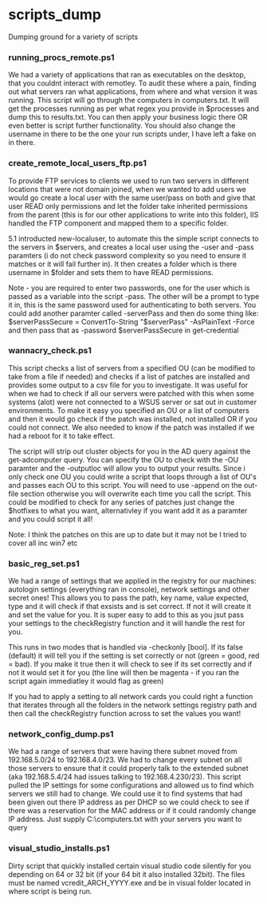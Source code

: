 # scripts_dump
Dumping ground for a variety of scripts

### running_procs_remote.ps1
We had a variety of applications that ran as executables on the desktop, that you couldnt interact with remotley. To audit these where a pain, finding out what servers ran what applications, from where and what version it was running. This script will go through the computers in computers.txt. It will get the processes running as per what regex you provide in $processes and dump this to results.txt. You can then apply your business logic there OR even better is script further functionality. You should also change the username in there to be the one your run scripts under, I have left a fake on in there.

### create_remote_local_users_ftp.ps1
To provide FTP services to clients we used to run two servers in different locations that were not domain joined, when we wanted to add users we would go create a local user with the same user/pass on both and give that user READ only permissions and let the folder take inherited permissions from the parent (this is for our other applications to write into this folder), IIS handled the FTP component and mapped them to a specific folder. 

5.1 introducted new-localuser, to automate this the simple script connects to the servers in $servers, and creates a local user using the -user and -pass paramters (i do not check password complexity so you need to ensure it matches or it will fail further in). It then creates a folder which is there username in $folder and sets them to have READ permissions.

Note - you are required to enter two passwords, one for the user which is passed as a variable into the script -pass. The other will be a prompt to type it in, this is the same password used for authenticating to both servers. You could add another paramter called -serverPass and then do some thing like: $serverPassSecure = ConvertTo-String "$serverPass" -AsPlainText -Force and then pass that as -password $serverPassSecure in get-credential

### wannacry_check.ps1
This script checks a list of servers from a specified OU (can be modified to take from a file if needed) and checks if a list of patches are installed and provides some output to a csv file for you to investigate. It was useful for when we had to check if all our servers were patched with this when some systems (alot) were not connected to a WSUS server or sat out in customer environments. To make it easy you specified an OU or a list of computers and then it would go check if the patch was installed, not installed OR if you could not connect. We also needed to know if the patch was installed if we had a reboot for it to take effect.

The script will strip out cluster objects for you in the AD query against the get-adcomputer query. You can specify the OU to check with the -OU paramter and the -outputloc will allow you to output your results. Since i only check one OU you could write a script that loops through a list of OU's and passes each OU to this script. You will need to use -append on the out-file section otherwise you will overwrite each time you call the script. This could be modified to check for any series of patches just change the $hotfixes to what you want, alternativley if you want add it as a paramter and you could script it all!

Note: I think the patches on this are up to date but it may not be I tried to cover all inc win7 etc

### basic_reg_set.ps1
We had a range of settings that we applied in the registry for our machines: autologin settings (everything ran in console), network settings and other secret ones! This allows you to pass the path, key name, value expected, type and it will check if that exsists and is set correct. If not it will create it and set the value for you. It is super easy to add to this as you jsut pass your settings to the checkRegistry function and it will handle the rest for you.

This runs in two modes that is handled via -checkonly [bool]. If its false (default) it will tell you if the setting is set correctly or not (green = good, red = bad). If you make it true then it will check to see if its set correctly and if not it would set it for you (the line will then be magenta - if you ran the script again immediatley it would flag as green)

If you had to apply a setting to all network cards you could right a function that iterates through all the folders in the network settings registry path and then call the checkRegistry function across to set the values you want!

### network_config_dump.ps1
We had a range of servers that were having there subnet moved from 192.168.5.0/24 to 192.168.4.0/23. We had to change every subnet on all those servers to ensure that it could properly talk to the extended subnet (aka 192.168.5.4/24 had issues talking to 192.168.4.230/23). This script pulled the IP settings for some configurations and allowed us to find which servers we still had to change. We could use it to find systems that had been given out there IP address as per DHCP so we could check to see if there was a reservation for the MAC address or if it could randomly change IP address. Just supply C:\computers.txt with your servers you want to query 

### visual_studio_installs.ps1
Dirty script that quickly installed certain visual studio code silently for you depending on 64 or 32 bit (if your 64 bit it also installed 32bit). The files must be named vcredit_ARCH_YYYY.exe and be in visual folder located in where script is being run.
